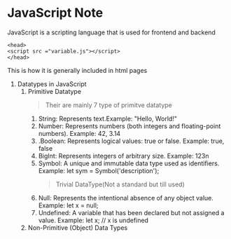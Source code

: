 

# JavaScript Note

JavaScript is a scripting language that is used for frontend and backend 
```
<head>
<script src ="variable.js"></script>
</head>
```
This is how it is generally included in html pages
1. Datatypes in JavaScript
   1. Primitive Datatype
      > Their are mainly 7 type of primitve datatype
      1. String: Represents text.Example: "Hello, World!"
      2. Number: Represents numbers (both integers and floating-point numbers). Example: 42, 3.14
      3. .Boolean: Represents logical values: true or false.
        Example: true, false
      4. BigInt: Represents integers of arbitrary size.
          Example: 123n
      7. Symbol: A unique and immutable data type used as identifiers.
          Example: let sym = Symbol('description');
         > Trivial DataType(Not a standard but till used)
      5. Null: Represents the intentional absence of any object value.
        Example: let x = null;
      6. Undefined: A variable that has been declared but not assigned a value.
          Example: let x; // x is undefined
   2.  Non-Primitive (Object) Data Types




      




   

